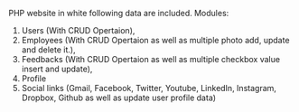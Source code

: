 PHP website in white following data are included.
Modules:
1) Users (With CRUD Opertaion),
2) Employees (With CRUD Opertaion as well as multiple photo add, update and delete it.),
3) Feedbacks (With CRUD Opertaion as well as multiple checkbox value insert and update),
4) Profile
5) Social links (Gmail, Facebook, Twitter, Youtube, LinkedIn, Instagram, Dropbox, Github as well as update user profile data)
